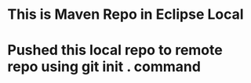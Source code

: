 # This is Maven Repo in Eclipse Local
# Pushed this local repo to remote repo using git init . command
